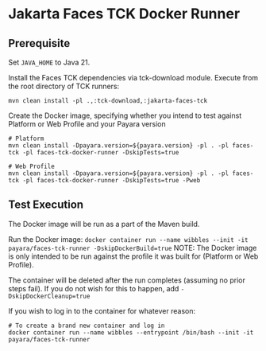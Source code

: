 # Jakarta Faces TCK Docker Runner

## Prerequisite
Set `JAVA_HOME` to Java 21.

Install the Faces TCK dependencies via tck-download module. Execute from the root directory of TCK runners:

```
mvn clean install -pl .,:tck-download,:jakarta-faces-tck
```

Create the Docker image, specifying whether you intend to test against Platform or Web Profile and your Payara version

```
# Platform
mvn clean install -Dpayara.version=${payara.version} -pl . -pl faces-tck -pl faces-tck-docker-runner -DskipTests=true

# Web Profile
mvn clean install -Dpayara.version=${payara.version} -pl . -pl faces-tck -pl faces-tck-docker-runner -DskipTests=true -Pweb
```

## Test Execution

The Docker image will be run as a part of the Maven build.

Run the Docker image: `docker container run --name wibbles --init -it payara/faces-tck-runner -DskipDockerBuild=true`
NOTE: The Docker image is only intended to be run against the profile it was built for (Platform or Web Profile).

The container will be deleted after the run completes (assuming no prior steps fail).
If you do not wish for this to happen, add `-DskipDockerCleanup=true`

If you wish to log in to the container for whatever reason:
```
# To create a brand new container and log in
docker container run --name wibbles --entrypoint /bin/bash --init -it  payara/faces-tck-runner
```

